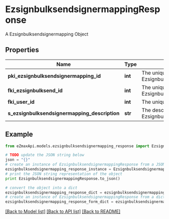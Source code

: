 # EzsignbulksendsignermappingResponse

A Ezsignbulksendsignermapping Object

## Properties

Name | Type | Description | Notes
------------ | ------------- | ------------- | -------------
**pki_ezsignbulksendsignermapping_id** | **int** | The unique ID of the Ezsignbulksendsignermapping | 
**fki_ezsignbulksend_id** | **int** | The unique ID of the Ezsignbulksend | 
**fki_user_id** | **int** | The unique ID of the User | [optional] 
**s_ezsignbulksendsignermapping_description** | **str** | The description of the Ezsignbulksendsignermapping | 

## Example

```python
from eZmaxApi.models.ezsignbulksendsignermapping_response import EzsignbulksendsignermappingResponse

# TODO update the JSON string below
json = "{}"
# create an instance of EzsignbulksendsignermappingResponse from a JSON string
ezsignbulksendsignermapping_response_instance = EzsignbulksendsignermappingResponse.from_json(json)
# print the JSON string representation of the object
print EzsignbulksendsignermappingResponse.to_json()

# convert the object into a dict
ezsignbulksendsignermapping_response_dict = ezsignbulksendsignermapping_response_instance.to_dict()
# create an instance of EzsignbulksendsignermappingResponse from a dict
ezsignbulksendsignermapping_response_form_dict = ezsignbulksendsignermapping_response.from_dict(ezsignbulksendsignermapping_response_dict)
```
[[Back to Model list]](../README.md#documentation-for-models) [[Back to API list]](../README.md#documentation-for-api-endpoints) [[Back to README]](../README.md)


